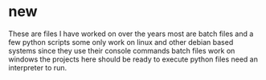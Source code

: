 # new

These are files I have worked on over the years most are batch files and a few python scripts some only work on linux and other debian based systems since they use their console commands
batch files work on windows the projects here should be ready to execute
python files need an interpreter to run.
